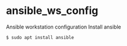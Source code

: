# ansible_ws_config
Ansible workstation configuration
Install ansible 

	$ sudo apt install ansible
